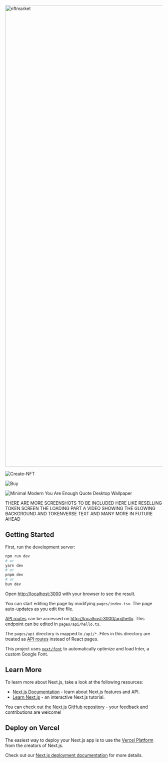 

<img width="1469" alt="nftmarket" src="https://github.com/Adi9876/TokenVerse/assets/62845979/6b10fd15-1516-4323-8435-df7ce6f72be3">

![Create-NFT](https://github.com/Adi9876/TokenVerse/assets/62845979/fb84ab9a-0d2e-4d3e-a2ea-8af7702bb337)

![Buy](https://github.com/Adi9876/TokenVerse/assets/62845979/48c06109-7841-484e-8bbe-1c3237e333f7)

![Minimal Modern You Are Enough Quote Desktop Wallpaper](https://github.com/Adi9876/TokenVerse/assets/62845979/d27030de-f6bb-4615-9765-093449e9bbb1)


THERE ARE MORE SCREENSHOTS TO BE INCLUDED HERE LIKE RESELLING TOKEN SCREEN THE LOADING PART
A VIDEO SHOWING THE GLOWING BACKGROUND AND TOKENVERSE TEXT AND MANY MORE IN FUTURE AHEAD




## Getting Started

First, run the development server:

```bash
npm run dev
# or
yarn dev
# or
pnpm dev
# or
bun dev
```

Open [http://localhost:3000](http://localhost:3000) with your browser to see the result.

You can start editing the page by modifying `pages/index.tsx`. The page auto-updates as you edit the file.

[API routes](https://nextjs.org/docs/api-routes/introduction) can be accessed on [http://localhost:3000/api/hello](http://localhost:3000/api/hello). This endpoint can be edited in `pages/api/hello.ts`.

The `pages/api` directory is mapped to `/api/*`. Files in this directory are treated as [API routes](https://nextjs.org/docs/api-routes/introduction) instead of React pages.

This project uses [`next/font`](https://nextjs.org/docs/basic-features/font-optimization) to automatically optimize and load Inter, a custom Google Font.

## Learn More

To learn more about Next.js, take a look at the following resources:

- [Next.js Documentation](https://nextjs.org/docs) - learn about Next.js features and API.
- [Learn Next.js](https://nextjs.org/learn) - an interactive Next.js tutorial.

You can check out [the Next.js GitHub repository](https://github.com/vercel/next.js/) - your feedback and contributions are welcome!

## Deploy on Vercel

The easiest way to deploy your Next.js app is to use the [Vercel Platform](https://vercel.com/new?utm_medium=default-template&filter=next.js&utm_source=create-next-app&utm_campaign=create-next-app-readme) from the creators of Next.js.

Check out our [Next.js deployment documentation](https://nextjs.org/docs/deployment) for more details.
